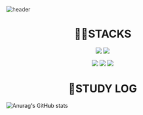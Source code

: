 ![header](https://capsule-render.vercel.app/api?type=Waving)

<div align=center><h1> 👩‍💻STACKS</h1></div>

<p align="center">
  <img src="https://img.shields.io/badge/JAVA-007396?style=for-the-badge&logo=java&logoColor=white">
<!--     <p align="center"> -->
  <img src="https://img.shields.io/badge/MYSQL-4479A1?style=for-the-badge&logo=MYSQL&logoColor=white">
  <p align="center">
  <img src="https://img.shields.io/badge/HTML5-E34F26?style=for-the-badge&logo=HTML5&logoColor=white">
  <img src="https://img.shields.io/badge/CSS3-1572B6?style=for-the-badge&logo=CSS3&logoColor=white">
  <img src="https://img.shields.io/badge/JAVASCRIPT-F7DF1E?style=for-the-badge&logo=JAVASCRIPT&logoColor=white">

<div align=center><h1> 📖STUDY LOG</h1></div>
<p align="center">
  
![Anurag's GitHub stats](https://github-readme-stats.vercel.app/api?username=modaing&show_icons=true&theme=radical)
